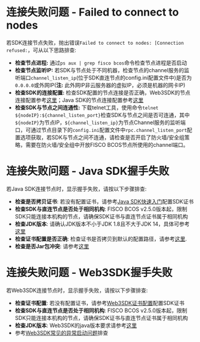 # 连接失败问题 - Failed to connect to nodes

若SDK连接节点失败，抛出错误`Failed to connect to nodes: [Connection refused:`，可从以下思路排查:

- **检查节点进程:** 通过`ps aux | grep fisco bcos`命令检查节点进程是否启动
- **检查节点监听IP:** 若SDK与节点处于不同机器，检查节点的channel服务的监听端口`channel_listen_ip`(位于SDK直连节点的config.ini配置文件中)是否为`0.0.0.0`或外网IP(**注:** 此外网IP非云服务器的虚拟IP，必须是机器的网卡IP)
- **检查SDK的连接配置:** 检查SDK配置的节点连接是否正确，Web3SDK的节点连接配置参考[这里](../sdk/java_sdk.html#spring)；Java SDK的节点连接配置参考[这里](../sdk/java_sdk/configuration.html#id6)
- **检查SDK与节点之间连通性:** 下载telnet工具，使用命令`telnet ${nodeIP}:${channel_listen_port}`检查SDK与节点之间是否可连通，其中`${nodeIP}`为节点IP，`${channel_listen_ip}`为节点Channel服务的监听端口，可通过节点目录下的`config.ini`配置文件中`rpc.channel_listen_port`配置选项获取，若SDK与节点之间不连通，请检查是否开启了防火墙/安全组策略，需要在防火墙/安全组中开放FISCO BCOS节点所使用的channel端口。

# 连接失败问题 - Java SDK握手失败

若Java SDK连接节点时，显示握手失败，请按以下步骤排查: 
- **检查是否拷贝证书**: 若没有配置证书，请参考[Java SDK快速入门](../sdk/java_sdk/quick_start.html#sdk)配置SDK证书
- **检查SDK与直连节点是否处于相同机构**: FISCO BCOS v2.5.0版本起，限制SDK只能连接本机构的节点，请确保SDK证书与直连节点证书属于相同机构
- **检查JDK版本**: 请确认JDK版本不小于JDK 1.8且不大于JDK 14，具体可参考[这里](./java_sdk.html#java)
- **检查证书配置是否正确**: 检查证书是否拷贝到默认的配置路径，请参考[这里](./java_sdk.html#id1).
- **检查是否Jar包冲突**: 请参考[这里](./java_sdk.html#ssl)


# 连接失败问题 - Web3SDK握手失败

若Web3SDK连接节点时，显示握手失败，请按以下步骤排查: 

- **检查证书配置**: 若没有配置证书，请参考[Web3SDK证书配置](../sdk/java_sdk.html#id2)配置SDK证书
- **检查SDK与直连节点是否处于相同机构**: FISCO BCOS v2.5.0版本起，限制SDK只能连接本机构的节点，请确保SDK证书与直连节点证书属于相同机构
- **检查JDK版本**: Web3SDK的java版本要求请参考[这里](./sdk.html#java)
- 参考[Web3SDK常见的异常启动问题](./sdk.html#id1)排查
